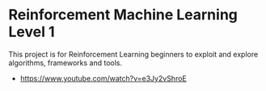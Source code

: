 # Reinforcement Machine Learning Level 1

This project is for Reinforcement Learning beginners to exploit and explore algorithms, frameworks and tools.

* https://www.youtube.com/watch?v=e3Jy2vShroE
